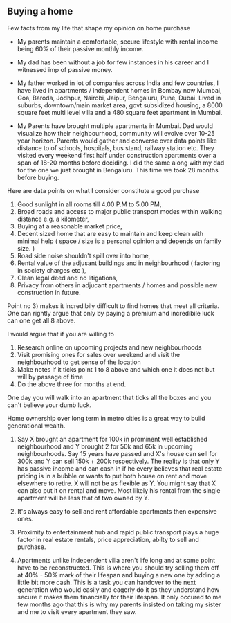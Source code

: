 Buying a home
-------------

Few facts from my life that shape my opinion on home purchase

- My parents maintain a comfortable, secure lifestyle with rental income being 60% of their passive monthly income.

- My dad has been without a job for few instances in his career and I witnessed imp of passive money.

- My father worked in lot of companies across India and few countries, I have lived in apartments / independent homes 
  in Bombay now Mumbai, Goa, Baroda, Jodhpur, Nairobi, Jaipur, Bengaluru, Pune, Dubai. 
  Lived in suburbs, downtown/main market area, govt subsidized housing, a 8000 square feet multi level villa and a 
  480 square feet apartment in Mumbai.

- My Parents have brought multiple apartments in Mumbai. Dad would visualize how their neighbourhood, 
community will evolve over 10-25 year horizon. Parents would gather and converse over data points like 
distance to of schools, hospitals, bus stand, railway station etc. They visited every weekend first half
under construction apartments over a span of 18-20 months before deciding. I did the same along with my dad 
for the one we just brought in Bengaluru. This time we took 28 months before buying.

Here are data points on what I consider constitute a good purchase

1) Good sunlight in all rooms till 4.00 P.M to 5.00 PM,
2) Broad roads and access to major public transport modes within walking distance e.g. a kilometer,
3) Buying at a reasonable market price,
4) Decent sized home that are easy to maintain and keep clean with minimal help ( space / size is a personal opinion and depends on family size. )
5) Road side noise shouldn't spill over into home,
6) Rental value of the adjusant buildings and in neighbourhood ( factoring in society charges etc ),
7) Clean legal deed and no litigations,
8) Privacy from others in adjucant apartments / homes and possible new construction in future.

Point no 3) makes it incredibily difficult to find homes that meet all criteria.
One can rightly argue that only by paying a premium and incredibile luck can one 
get all 8 above. 

I would argue that if you are willing to 
1) Research online on upcoming projects and new neighbourhoods 
2) Visit promising ones for sales over weekend and visit the neighbourhood to get sense of the location
3) Make notes if it ticks point 1 to 8 above and which one it does not but will by passage of time
4) Do the above three for months at end.

One day you will walk into an apartment that ticks all the boxes and you can't believe your dumb luck.

Home ownership over long term in metro cities is a great way to build generational wealth.

1) Say X brought an apartment for 100k in prominent well established neighbourhood 
and Y brought 2 for 50k and 65k in upcoming neighbourhoods. Say 15 years have passed 
and X's house can sell for 300k and Y can sell 150k + 200k respectively. The reality is 
that only Y has passive income and can cash in if he every believes that real estate pricing 
is in a bubble or wants to put both house on rent and move elsewhere to retire. X will not be 
as flexible as Y. You might say that X can also put it on rental and move. Most likely his 
rental from the single apartment will be less that of two owned by Y. 

2) It's always easy to sell and rent affordable apartments then expensive ones.

3) Proximity to entertainment hub and rapid public transport plays a huge factor in real estate rentals, 
price appreciation, abilty to sell and purchase. 

4) Apartments unlike independent villa aren't life long and at some point have to be reconstructed. 
This is where you should try selling them off at 40% - 50% mark of their lifespan and buying a new one by adding a little bit more cash.
This is a task you can handover to the next generation who would easily and eagerly do it as they understand 
how secure it makes them financially for their lifespan. It only occured to me few months ago that this 
is why my parents insisted on taking my sister and me to visit every apartment they saw.
